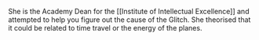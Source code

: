 She is the Academy Dean for the [[Institute of Intellectual Excellence]] and attempted to help you figure out the cause of the Glitch. She theorised that it could be related to time travel or the energy of the planes.